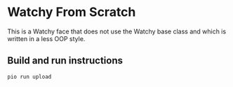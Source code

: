 # Watchy From Scratch

This is a Watchy face that does not use the Watchy base class and which is written in a less OOP style.

## Build and run instructions

```
pio run upload
```

